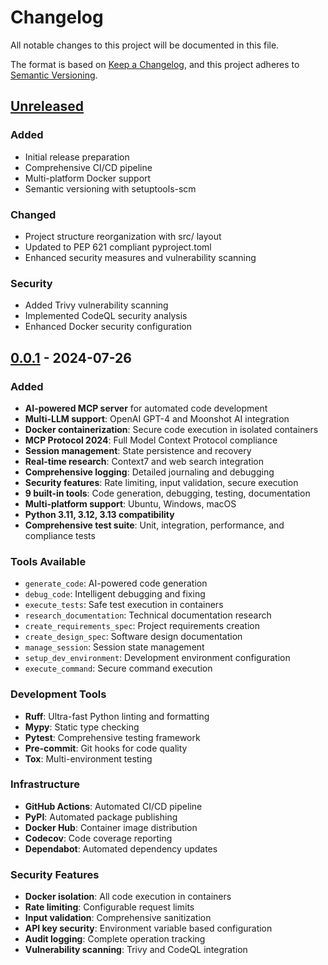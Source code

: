 # Changelog

All notable changes to this project will be documented in this file.

The format is based on [Keep a Changelog](https://keepachangelog.com/en/1.0.0/),
and this project adheres to [Semantic Versioning](https://semver.org/spec/v2.0.0.html).

## [Unreleased]

### Added
- Initial release preparation
- Comprehensive CI/CD pipeline
- Multi-platform Docker support
- Semantic versioning with setuptools-scm

### Changed
- Project structure reorganization with src/ layout
- Updated to PEP 621 compliant pyproject.toml
- Enhanced security measures and vulnerability scanning

### Security
- Added Trivy vulnerability scanning
- Implemented CodeQL security analysis
- Enhanced Docker security configuration

## [0.0.1] - 2024-07-26

### Added
- **AI-powered MCP server** for automated code development
- **Multi-LLM support**: OpenAI GPT-4 and Moonshot AI integration
- **Docker containerization**: Secure code execution in isolated containers
- **MCP Protocol 2024**: Full Model Context Protocol compliance
- **Session management**: State persistence and recovery
- **Real-time research**: Context7 and web search integration
- **Comprehensive logging**: Detailed journaling and debugging
- **Security features**: Rate limiting, input validation, secure execution
- **9 built-in tools**: Code generation, debugging, testing, documentation
- **Multi-platform support**: Ubuntu, Windows, macOS
- **Python 3.11, 3.12, 3.13 compatibility**
- **Comprehensive test suite**: Unit, integration, performance, and compliance tests

### Tools Available
- `generate_code`: AI-powered code generation
- `debug_code`: Intelligent debugging and fixing
- `execute_tests`: Safe test execution in containers
- `research_documentation`: Technical documentation research
- `create_requirements_spec`: Project requirements creation
- `create_design_spec`: Software design documentation
- `manage_session`: Session state management
- `setup_dev_environment`: Development environment configuration
- `execute_command`: Secure command execution

### Development Tools
- **Ruff**: Ultra-fast Python linting and formatting
- **Mypy**: Static type checking
- **Pytest**: Comprehensive testing framework
- **Pre-commit**: Git hooks for code quality
- **Tox**: Multi-environment testing

### Infrastructure
- **GitHub Actions**: Automated CI/CD pipeline
- **PyPI**: Automated package publishing
- **Docker Hub**: Container image distribution
- **Codecov**: Code coverage reporting
- **Dependabot**: Automated dependency updates

### Security Features
- **Docker isolation**: All code execution in containers
- **Rate limiting**: Configurable request limits
- **Input validation**: Comprehensive sanitization
- **API key security**: Environment variable based configuration
- **Audit logging**: Complete operation tracking
- **Vulnerability scanning**: Trivy and CodeQL integration

[Unreleased]: https://github.com/maruthiprithivi/thelazyone/compare/v0.0.1...HEAD
[0.0.1]: https://github.com/maruthiprithivi/thelazyone/releases/tag/v0.0.1